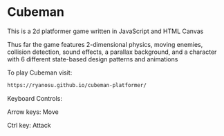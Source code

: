# Cubeman

This is a 2d platformer game written in JavaScript and HTML Canvas

Thus far the game features 2-dimensional physics, moving enemies, collision detection, sound effects, a parallax background, and a character with 6 different state-based design patterns and animations

To play Cubeman visit: 

```sh
https://ryanosu.github.io/cubeman-platformer/
```

Keyboard Controls:

Arrow keys: Move

Ctrl key: Attack
